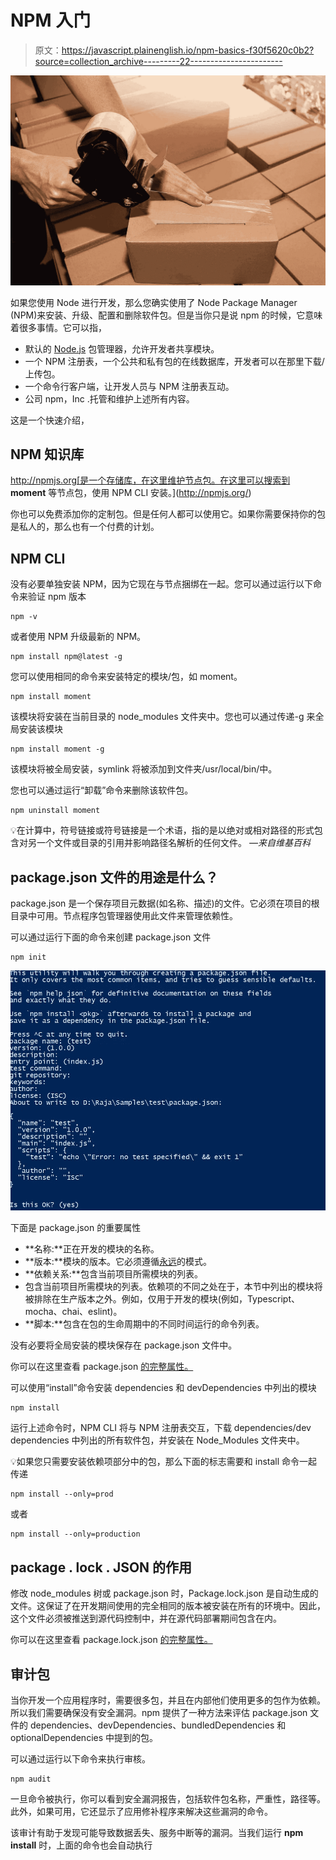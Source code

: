 # NPM 入门

> 原文：<https://javascript.plainenglish.io/npm-basics-f30f5620c0b2?source=collection_archive---------22----------------------->

![](img/5f8e1dbcfae2ea6dbc823392f1c45f41.png)

如果您使用 Node 进行开发，那么您确实使用了 Node Package Manager (NPM)来安装、升级、配置和删除软件包。但是当你只是说 npm 的时候，它意味着很多事情。它可以指，

*   默认的 [Node.js](http://nodejs.org/) 包管理器，允许开发者共享模块。
*   一个 NPM 注册表，一个公共和私有包的在线数据库，开发者可以在那里下载/上传包。
*   一个命令行客户端，让开发人员与 NPM 注册表互动。
*   公司 npm，Inc .托管和维护上述所有内容。

这是一个快速介绍，

## NPM 知识库

http://npmjs.org[是一个存储库，在这里维护节点包。在这里可以搜索到 **moment** 等节点包，使用 NPM CLI 安装。](http://npmjs.org/)

你也可以免费添加你的定制包。但是任何人都可以使用它。如果你需要保持你的包是私人的，那么也有一个付费的计划。

## NPM CLI

没有必要单独安装 NPM，因为它现在与节点捆绑在一起。您可以通过运行以下命令来验证 npm 版本

```
npm -v
```

或者使用 NPM 升级最新的 NPM。

```
npm install npm@latest -g
```

您可以使用相同的命令来安装特定的模块/包，如 moment。

```
npm install moment
```

该模块将安装在当前目录的 node_modules 文件夹中。您也可以通过传递-g 来全局安装该模块

```
npm install moment -g
```

该模块将被全局安装，symlink 将被添加到文件夹/usr/local/bin/中。

您也可以通过运行“卸载”命令来删除该软件包。

```
npm uninstall moment
```

💡在计算中，符号链接或符号链接是一个术语，指的是以绝对或相对路径的形式包含对另一个文件或目录的引用并影响路径名解析的任何文件。 *—来自维基百科*

## package.json 文件的用途是什么？

package.json 是一个保存项目元数据(如名称、描述)的文件。它必须在项目的根目录中可用。节点程序包管理器使用此文件来管理依赖性。

可以通过运行下面的命令来创建 package.json 文件

```
npm init
```

![](img/e6660eef3a717e05174b559badabd312.png)

下面是 package.json 的重要属性

*   **名称:**正在开发的模块的名称。
*   **版本:**模块的版本。它必须遵循[永远](https://docs.npmjs.com/misc/semver)的模式。
*   **依赖关系:**包含当前项目所需模块的列表。
*   包含当前项目所需模块的列表。依赖项的不同之处在于，本节中列出的模块将被排除在生产版本之外。例如，仅用于开发的模块(例如，Typescript、mocha、chai、eslint)。
*   **脚本:**包含在包的生命周期中的不同时间运行的命令列表。

没有必要将全局安装的模块保存在 package.json 文件中。

你可以在这里查看 package.json [的完整属性。](https://docs.npmjs.com/files/package.json)

可以使用“install”命令安装 dependencies 和 devDependencies 中列出的模块

```
npm install
```

运行上述命令时，NPM CLI 将与 NPM 注册表交互，下载 dependencies/dev dependencies 中列出的所有软件包，并安装在 Node_Modules 文件夹中。

💡如果您只需要安装依赖项部分中的包，那么下面的标志需要和 install 命令一起传递

```
npm install --only=prod
```

或者

```
npm install --only=production
```

## **package . lock . JSON 的作用**

修改 node_modules 树或 package.json 时，Package.lock.json 是自动生成的文件。这保证了在开发期间使用的完全相同的版本被安装在所有的环境中。因此，这个文件必须被推送到源代码控制中，并在源代码部署期间包含在内。

你可以在这里查看 package.lock.json [的完整属性。](https://docs.npmjs.com/files/package-lock.json)

## 审计包

当你开发一个应用程序时，需要很多包，并且在内部他们使用更多的包作为依赖。所以我们需要确保没有安全漏洞。npm 提供了一种方法来评估 package.json 文件的 dependencies、devDependencies、bundledDependencies 和 optionalDependencies 中提到的包。

可以通过运行以下命令来执行审核。

```
npm audit
```

一旦命令被执行，你可以看到安全漏洞报告，包括软件包名称，严重性，路径等。此外，如果可用，它还显示了应用修补程序来解决这些漏洞的命令。

该审计有助于发现可能导致数据丢失、服务中断等的漏洞。当我们运行 **npm install** 时，上面的命令也会自动执行